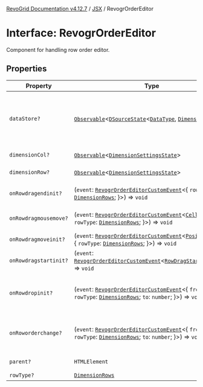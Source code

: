 [RevoGrid Documentation v4.12.7](README.md) / [JSX](Namespace.JSX.md) / RevogrOrderEditor

# Interface: RevogrOrderEditor

Component for handling row order editor.

## Properties

| Property | Type | Description | Defined in |
| ------ | ------ | ------ | ------ |
| `dataStore?` | [`Observable`](TypeAlias.Observable.md)\<[`DSourceState`](TypeAlias.DSourceState.md)\<[`DataType`](TypeAlias.DataType.md), [`DimensionRows`](TypeAlias.DimensionRows.md)\>\> | Static stores, not expected to change during component lifetime | [src/components.d.ts:1975](https://github.com/revolist/revogrid/blob/435ff99a088c5c293d22eb08cc3e448f60f4eb56/src/components.d.ts#L1975) |
| `dimensionCol?` | [`Observable`](TypeAlias.Observable.md)\<[`DimensionSettingsState`](Interface.DimensionSettingsState.md)\> | Dimension settings X | [src/components.d.ts:1979](https://github.com/revolist/revogrid/blob/435ff99a088c5c293d22eb08cc3e448f60f4eb56/src/components.d.ts#L1979) |
| `dimensionRow?` | [`Observable`](TypeAlias.Observable.md)\<[`DimensionSettingsState`](Interface.DimensionSettingsState.md)\> | Dimension settings Y | [src/components.d.ts:1983](https://github.com/revolist/revogrid/blob/435ff99a088c5c293d22eb08cc3e448f60f4eb56/src/components.d.ts#L1983) |
| `onRowdragendinit?` | (`event`: [`RevogrOrderEditorCustomEvent`](Interface.RevogrOrderEditorCustomEvent.md)\<\{ `rowType`: [`DimensionRows`](TypeAlias.DimensionRows.md); \}\>) => `void` | Row drag ended started | [src/components.d.ts:1987](https://github.com/revolist/revogrid/blob/435ff99a088c5c293d22eb08cc3e448f60f4eb56/src/components.d.ts#L1987) |
| `onRowdragmousemove?` | (`event`: [`RevogrOrderEditorCustomEvent`](Interface.RevogrOrderEditorCustomEvent.md)\<[`Cell`](Interface.Cell.md) & \{ `rowType`: [`DimensionRows`](TypeAlias.DimensionRows.md); \}\>) => `void` | Row mouse move started | [src/components.d.ts:1991](https://github.com/revolist/revogrid/blob/435ff99a088c5c293d22eb08cc3e448f60f4eb56/src/components.d.ts#L1991) |
| `onRowdragmoveinit?` | (`event`: [`RevogrOrderEditorCustomEvent`](Interface.RevogrOrderEditorCustomEvent.md)\<[`PositionItem`](Interface.PositionItem.md) & \{ `rowType`: [`DimensionRows`](TypeAlias.DimensionRows.md); \}\>) => `void` | Row move started | [src/components.d.ts:1995](https://github.com/revolist/revogrid/blob/435ff99a088c5c293d22eb08cc3e448f60f4eb56/src/components.d.ts#L1995) |
| `onRowdragstartinit?` | (`event`: [`RevogrOrderEditorCustomEvent`](Interface.RevogrOrderEditorCustomEvent.md)\<[`RowDragStartDetails`](TypeAlias.RowDragStartDetails.md)\>) => `void` | Row drag started | [src/components.d.ts:1999](https://github.com/revolist/revogrid/blob/435ff99a088c5c293d22eb08cc3e448f60f4eb56/src/components.d.ts#L1999) |
| `onRowdropinit?` | (`event`: [`RevogrOrderEditorCustomEvent`](Interface.RevogrOrderEditorCustomEvent.md)\<\{ `from`: `number`; `rowType`: [`DimensionRows`](TypeAlias.DimensionRows.md); `to`: `number`; \}\>) => `void` | Row dragged, new range ready to be applied | [src/components.d.ts:2003](https://github.com/revolist/revogrid/blob/435ff99a088c5c293d22eb08cc3e448f60f4eb56/src/components.d.ts#L2003) |
| `onRoworderchange?` | (`event`: [`RevogrOrderEditorCustomEvent`](Interface.RevogrOrderEditorCustomEvent.md)\<\{ `from`: `number`; `rowType`: [`DimensionRows`](TypeAlias.DimensionRows.md); `to`: `number`; \}\>) => `void` | Row drag ended finished. Time to apply data | [src/components.d.ts:2011](https://github.com/revolist/revogrid/blob/435ff99a088c5c293d22eb08cc3e448f60f4eb56/src/components.d.ts#L2011) |
| `parent?` | `HTMLElement` | Parent element | [src/components.d.ts:2019](https://github.com/revolist/revogrid/blob/435ff99a088c5c293d22eb08cc3e448f60f4eb56/src/components.d.ts#L2019) |
| `rowType?` | [`DimensionRows`](TypeAlias.DimensionRows.md) | - | [src/components.d.ts:2020](https://github.com/revolist/revogrid/blob/435ff99a088c5c293d22eb08cc3e448f60f4eb56/src/components.d.ts#L2020) |
